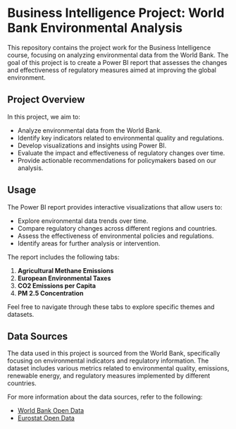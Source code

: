 # Business Intelligence Project: World Bank Environmental Analysis

This repository contains the project work for the Business Intelligence course, focusing on analyzing environmental data from the World Bank. The goal of this project is to create a Power BI report that assesses the changes and effectiveness of regulatory measures aimed at improving the global environment.

## Project Overview

In this project, we aim to:

- Analyze environmental data from the World Bank.
- Identify key indicators related to environmental quality and regulations.
- Develop visualizations and insights using Power BI.
- Evaluate the impact and effectiveness of regulatory changes over time.
- Provide actionable recommendations for policymakers based on our analysis.

## Usage

The Power BI report provides interactive visualizations that allow users to:

- Explore environmental data trends over time.
- Compare regulatory changes across different regions and countries.
- Assess the effectiveness of environmental policies and regulations.
- Identify areas for further analysis or intervention.

The report includes the following tabs:

1. **Agricultural Methane Emissions**
2. **European Environmental Taxes**
3. **CO2 Emissions per Capita**
4. **PM 2.5 Concentration**

Feel free to navigate through these tabs to explore specific themes and datasets.

## Data Sources

The data used in this project is sourced from the World Bank, specifically focusing on environmental indicators and regulatory information. The dataset includes various metrics related to environmental quality, emissions, renewable energy, and regulatory measures implemented by different countries.

For more information about the data sources, refer to the following:

- [World Bank Open Data](https://data.worldbank.org/)
- [Eurostat Open Data](https://ec.europa.eu/eurostat/data/database)

